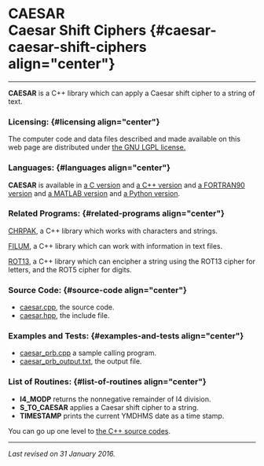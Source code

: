 CAESAR\
Caesar Shift Ciphers {#caesar-caesar-shift-ciphers align="center"}
====================

------------------------------------------------------------------------

**CAESAR** is a C++ library which can apply a Caesar shift cipher to a
string of text.

### Licensing: {#licensing align="center"}

The computer code and data files described and made available on this
web page are distributed under [the GNU LGPL
license.](../../txt/gnu_lgpl.txt)

### Languages: {#languages align="center"}

**CAESAR** is available in [a C version](../../c_src/caesar/caesar.html)
and [a C++ version](../../cpp_src/caesar/caesar.html) and [a FORTRAN90
version](../../f_src/caesar/caesar.html) and [a MATLAB
version](../../m_src/caesar/caesar.html) and [a Python
version](../../py_src/caesar/caesar.html).

### Related Programs: {#related-programs align="center"}

[CHRPAK](../../cpp_src/chrpak/chrpak.html), a C++ library which works
with characters and strings.

[FILUM](../../cpp_src/filum/filum.html), a C++ library which can work
with information in text files.

[ROT13](../../cpp_src/rot13/rot13.html), a C++ library which can
encipher a string using the ROT13 cipher for letters, and the ROT5
cipher for digits.

### Source Code: {#source-code align="center"}

-   [caesar.cpp](caesar.cpp), the source code.
-   [caesar.hpp](caesar.hpp), the include file.

### Examples and Tests: {#examples-and-tests align="center"}

-   [caesar\_prb.cpp](caesar_prb.cpp) a sample calling program.
-   [caesar\_prb\_output.txt](caesar_prb_output.txt), the output file.

### List of Routines: {#list-of-routines align="center"}

-   **I4\_MODP** returns the nonnegative remainder of I4 division.
-   **S\_TO\_CAESAR** applies a Caesar shift cipher to a string.
-   **TIMESTAMP** prints the current YMDHMS date as a time stamp.

You can go up one level to [the C++ source codes](../cpp_src.html).

------------------------------------------------------------------------

*Last revised on 31 January 2016.*
